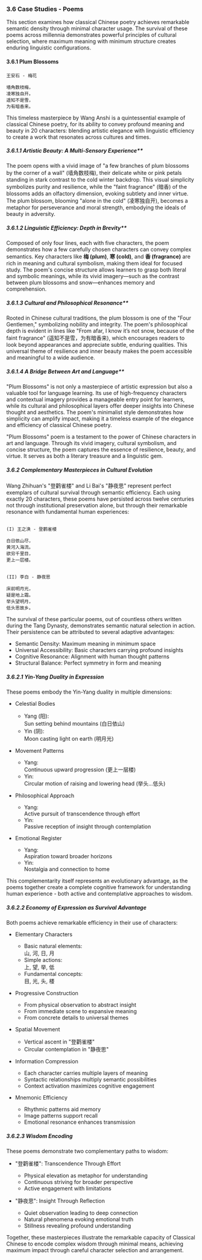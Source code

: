 ### 3.6 Case Studies - Poems

This section examines how classical Chinese poetry achieves remarkable semantic density through minimal character usage. The survival of these poems across millennia demonstrates powerful principles of cultural selection, where maximum meaning with minimum structure creates enduring linguistic configurations.

#### 3.6.1 Plum Blossoms

```
王安石 - 梅花

墙角数枝梅，
凌寒独自开。
遥知不是雪，
为有暗香来。
```

This timeless masterpiece by Wang Anshi is a quintessential example of classical Chinese poetry, for its ability to convey profound meaning and beauty in 20 characters: blending artistic elegance with linguistic efficiency to create a work that resonates across cultures and times.

##### 3.6.1.1 Artistic Beauty: A Multi-Sensory Experience**
The poem opens with a vivid image of "a few branches of plum blossoms by the corner of a wall" (墙角数枝梅), their delicate white or pink petals standing in stark contrast to the cold winter backdrop. This visual simplicity symbolizes purity and resilience, while the "faint fragrance" (暗香) of the blossoms adds an olfactory dimension, evoking subtlety and inner virtue. The plum blossom, blooming "alone in the cold" (凌寒独自开), becomes a metaphor for perseverance and moral strength, embodying the ideals of beauty in adversity.

##### 3.6.1.2 Linguistic Efficiency: Depth in Brevity**
Composed of only four lines, each with five characters, the poem demonstrates how a few carefully chosen characters can convey complex semantics. Key characters like **梅 (plum)**, **寒 (cold)**, and **香 (fragrance)** are rich in meaning and cultural symbolism, making them ideal for focused study. The poem's concise structure allows learners to grasp both literal and symbolic meanings, while its vivid imagery—such as the contrast between plum blossoms and snow—enhances memory and comprehension.

##### 3.6.1.3 Cultural and Philosophical Resonance**
Rooted in Chinese cultural traditions, the plum blossom is one of the "Four Gentlemen," symbolizing nobility and integrity. The poem's philosophical depth is evident in lines like "From afar, I know it’s not snow, because of the faint fragrance" (遥知不是雪，为有暗香来), which encourages readers to look beyond appearances and appreciate subtle, enduring qualities. This universal theme of resilience and inner beauty makes the poem accessible and meaningful to a wide audience.

##### 3.6.1.4 A Bridge Between Art and Language**
"Plum Blossoms" is not only a masterpiece of artistic expression but also a valuable tool for language learning. Its use of high-frequency characters and contextual imagery provides a manageable entry point for learners, while its cultural and philosophical layers offer deeper insights into Chinese thought and aesthetics. The poem's minimalist style demonstrates how simplicity can amplify impact, making it a timeless example of the elegance and efficiency of classical Chinese poetry.

"Plum Blossoms" poem is a testament to the power of Chinese characters in art and language. Through its vivid imagery, cultural symbolism, and concise structure, the poem captures the essence of resilience, beauty, and virtue. It serves as both a literary treasure and a linguistic gem.


##### 3.6.2 Complementary Masterpieces in Cultural Evolution

Wang Zhihuan's "登鹳雀楼" and Li Bai's "静夜思" represent perfect exemplars of cultural survival through semantic efficiency. Each using exactly 20 characters, these poems have persisted across twelve centuries not through institutional preservation alone, but through their remarkable resonance with fundamental human experiences:

```

(I) 王之涣 - 登鹳雀楼

白日依山尽，
黄河入海流。
欲穷千里目，
更上一层楼。


(II) 李白 - 静夜思

床前明月光，
疑是地上霜。
举头望明月，
低头思故乡。
```

The survival of these particular poems, out of countless others written during the Tang Dynasty, demonstrates semantic natural selection in action. Their persistence can be attributed to several adaptive advantages:

- Semantic Density: Maximum meaning in minimum space
- Universal Accessibility: Basic characters carrying profound insights
- Cognitive Resonance: Alignment with human thought patterns
- Structural Balance: Perfect symmetry in form and meaning

##### 3.6.2.1 Yin-Yang Duality in Expression

These poems embody the Yin-Yang duality in multiple dimensions:

- Celestial Bodies
  - Yang (阳): <br/> 
    Sun setting behind mountains (白日依山)
  - Yin (阴): <br/> 
    Moon casting light on earth (明月光)

- Movement Patterns
  - Yang: <br/> 
    Continuous upward progression (更上一层楼)
  - Yin: <br/> 
    Circular motion of raising and lowering head (举头...低头)

- Philosophical Approach
  - Yang: <br/> 
    Active pursuit of transcendence through effort
  - Yin: <br/> 
    Passive reception of insight through contemplation

- Emotional Register
  - Yang: <br/> 
    Aspiration toward broader horizons
  - Yin: <br/> 
    Nostalgia and connection to home

This complementarity itself represents an evolutionary advantage, as the poems together create a complete cognitive framework for understanding human experience - both active and contemplative approaches to wisdom.

##### 3.6.2.2 Economy of Expression as Survival Advantage

Both poems achieve remarkable efficiency in their use of characters:

- Elementary Characters 
  - Basic natural elements: <br/> 
    山, 河, 日, 月
  - Simple actions: <br/> 
    上, 望, 举, 低
  - Fundamental concepts: <br/> 
    目, 光, 头, 楼

- Progressive Construction
  - From physical observation to abstract insight
  - From immediate scene to expansive meaning
  - From concrete details to universal themes

- Spatial Movement
  - Vertical ascent in "登鹳雀楼"
  - Circular contemplation in "静夜思"

- Information Compression
  - Each character carries multiple layers of meaning
  - Syntactic relationships multiply semantic possibilities
  - Context activation maximizes cognitive engagement

- Mnemonic Efficiency
  - Rhythmic patterns aid memory
  - Image patterns support recall
  - Emotional resonance enhances transmission

##### 3.6.2.3 Wisdom Encoding

These poems demonstrate two complementary paths to wisdom:

- "登鹳雀楼": Transcendence Through Effort
  - Physical elevation as metaphor for understanding
  - Continuous striving for broader perspective
  - Active engagement with limitations

- "静夜思": Insight Through Reflection
  - Quiet observation leading to deep connection
  - Natural phenomena evoking emotional truth
  - Stillness revealing profound understanding

Together, these masterpieces illustrate the remarkable capacity of Classical Chinese to encode complex wisdom through minimal means, achieving maximum impact through careful character selection and arrangement.
